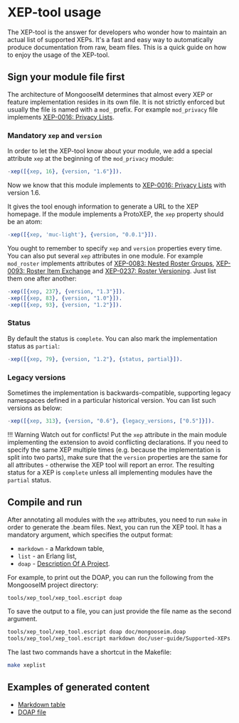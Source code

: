# XEP-tool usage

The XEP-tool is the answer for developers who wonder how to maintain an actual list of supported XEPs.
It's a fast and easy way to automatically produce documentation from raw, beam files.
This is a quick guide on how to enjoy the usage of the XEP-tool.

##  Sign your module file first

The architecture of MongooseIM determines that almost every XEP or feature implementation resides in its own file.
It is not strictly enforced but usually the file is named with a `mod_` prefix.
For example `mod_privacy` file implements [XEP-0016: Privacy Lists](http://xmpp.org/extensions/xep-0016.html).

### Mandatory `xep` and `version`

In order to let the XEP-tool know about your module, we add a special attribute `xep` at the beginning of the `mod_privacy` module:

```erlang
-xep([{xep, 16}, {version, "1.6"}]).
```

Now we know that this module implements to [XEP-0016: Privacy Lists](http://xmpp.org/extensions/xep-0016.html) with version 1.6.

It gives the tool enough information to generate a URL to the XEP homepage.
If the module implements a ProtoXEP, the `xep` property should be an atom:

```erlang
-xep([{xep, 'muc-light'}, {version, "0.0.1"}]).
```

You ought to remember to specify `xep` and `version` properties every time.
You can also put several `xep` attributes in one module.
For example `mod_roster` implements attributes of [XEP-0083: Nested Roster Groups](https://xmpp.org/extensions/xep-0083.html), [XEP-0093: Roster Item Exchange](https://xmpp.org/extensions/xep-0093.html) and [XEP-0237: Roster Versioning](https://xmpp.org/extensions/xep-0237.html).
Just list them one after another:

```erlang
-xep([{xep, 237}, {version, "1.3"}]).
-xep([{xep, 83}, {version, "1.0"}]).
-xep([{xep, 93}, {version, "1.2"}]).
```

### Status

By default the status is `complete`. You can also mark the implementation status as `partial`:

```erlang
-xep([{xep, 79}, {version, "1.2"}, {status, partial}]).
```

### Legacy versions

Sometimes the implementation is backwards-compatible, supporting legacy namespaces defined in a particular historical version. You can list such versions as below:

```erlang
-xep([{xep, 313}, {version, "0.6"}, {legacy_versions, ["0.5"]}]).
```

!!! Warning
    Watch out for conflicts! Put the `xep` attribute in the main module implementing the extension to avoid conflicting declarations.
    If you need to specify the same XEP multiple times (e.g. because the implementation is split into two parts),
    make sure that the `version` properties are the same for all attributes - otherwise the XEP tool will report an error.
    The resulting status for a XEP is `complete` unless all implementing modules have the `partial` status.

## Compile and run

After annotating all modules with the `xep` attributes, you need to run `make` in order to generate the .beam files.
Next, you can run the XEP tool. It has a mandatory argument, which specifies the output format:

* `markdown` - a Markdown table,
* `list` - an Erlang list,
* `doap` - [Description Of A Project](https://xmpp.org/extensions/xep-0453.html).

For example, to print out the DOAP, you can run the following from the MongooseIM project directory:

```bash
tools/xep_tool/xep_tool.escript doap
```

To save the output to a file, you can just provide the file name as the second argument.

```bash
tools/xep_tool/xep_tool.escript doap doc/mongooseim.doap
tools/xep_tool/xep_tool.escript markdown doc/user-guide/Supported-XEPs.md
```

The last two commands have a shortcut in the Makefile:

```bash
make xeplist
```

## Examples of generated content

* [Markdown table](../../user-guide/Supported-XEPs/)
* [DOAP file](https://raw.githubusercontent.com/esl/MongooseDocs/gh-pages/latest/mongooseim.doap)
